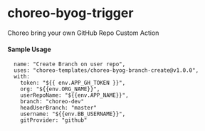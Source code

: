 # choreo-byog-trigger

Choreo bring your own GitHub Repo Custom Action

#### Sample Usage

```
  name: "Create Branch on user repo",
  uses: "choreo-templates/choreo-byog-branch-create@v1.0.0",
  with: 
    token: "${{ env.APP_GH_TOKEN }}",
    org: "${{env.ORG_NAME}}",
    userRepoName: "${{env.APP_NAME}}",
    branch: "choreo-dev"
    headUserBranch: "master"
    username: "${{env.BB_USERNAME}}",
    gitProvider: "github"
```
